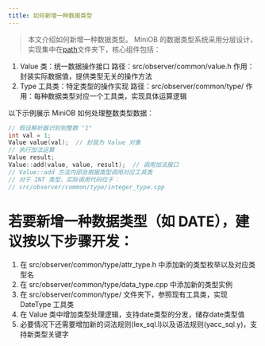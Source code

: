 ```yaml
---
title: 如何新增一种数据类型
---
```


> 本文介绍如何新增一种数据类型。
MiniOB 的数据类型系统采用分层设计，实现集中在[path](../../../src/observer/common)文件夹下，核心组件包括：
1. Value 类：统一数据操作接口
路径：src/observer/common/value.h
作用：封装实际数据值，提供类型无关的操作方法
2. Type 工具类：特定类型的操作实现
路径：src/observer/common/type/
作用：每种数据类型对应一个工具类，实现具体运算逻辑

以下示例展示 MiniOB 如何处理整数类型数据：
```cpp
// 假设解析器识别到整数 "1"
int val = 1;
Value value(val);  // 封装为 Value 对象
// 执行加法运算
Value result;
Value::add(value, value, result);  // 调用加法接口
// Value::add 方法内部会根据类型调用对应工具类
// 对于 INT 类型，实际调用代码位于：
// src/observer/common/type/integer_type.cpp
```

# 若要新增一种数据类型（如 DATE），建议按以下步骤开发：
1. 在 src/observer/common/type/attr_type.h 中添加新的类型枚举以及对应类型名
2. 在 src/observer/common/type/data_type.cpp 中添加新的类型实例
3. 在 src/observer/common/type/ 文件夹下，参照现有工具类，实现 DateType 工具类
4. 在 Value 类中增加类型处理逻辑，支持date类型的分发，储存date类型值
5. 必要情况下还需要增加新的词法规则(lex_sql.l)以及语法规则(yacc_sql.y)，支持新类型关键字